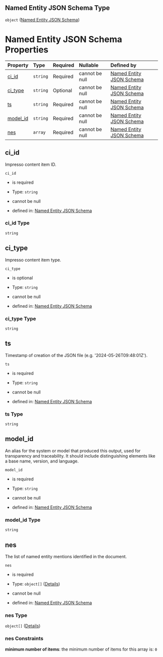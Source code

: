## Named Entity JSON Schema Type

`object` ([Named Entity JSON Schema](entities.md))

# Named Entity JSON Schema Properties

| Property               | Type     | Required | Nullable       | Defined by                                                                                                                                               |
| :--------------------- | :------- | :------- | :------------- | :------------------------------------------------------------------------------------------------------------------------------------------------------- |
| [ci\_id](#ci_id)       | `string` | Required | cannot be null | [Named Entity JSON Schema](entities-properties-ci_id.md "https://impresso.github.io/impresso-schemas/json/entities.schema.json#/properties/ci_id")       |
| [ci\_type](#ci_type)   | `string` | Optional | cannot be null | [Named Entity JSON Schema](entities-properties-ci_type.md "https://impresso.github.io/impresso-schemas/json/entities.schema.json#/properties/ci_type")   |
| [ts](#ts)              | `string` | Required | cannot be null | [Named Entity JSON Schema](entities-properties-ts.md "https://impresso.github.io/impresso-schemas/json/entities.schema.json#/properties/ts")             |
| [model\_id](#model_id) | `string` | Required | cannot be null | [Named Entity JSON Schema](entities-properties-model_id.md "https://impresso.github.io/impresso-schemas/json/entities.schema.json#/properties/model_id") |
| [nes](#nes)            | `array`  | Required | cannot be null | [Named Entity JSON Schema](entities-properties-nes.md "https://impresso.github.io/impresso-schemas/json/entities.schema.json#/properties/nes")           |

## ci\_id

Impresso content item ID.

`ci_id`

*   is required

*   Type: `string`

*   cannot be null

*   defined in: [Named Entity JSON Schema](entities-properties-ci_id.md "https://impresso.github.io/impresso-schemas/json/entities.schema.json#/properties/ci_id")

### ci\_id Type

`string`

## ci\_type

Impresso content item type.

`ci_type`

*   is optional

*   Type: `string`

*   cannot be null

*   defined in: [Named Entity JSON Schema](entities-properties-ci_type.md "https://impresso.github.io/impresso-schemas/json/entities.schema.json#/properties/ci_type")

### ci\_type Type

`string`

## ts

Timestamp of creation of the JSON file (e.g. '2024-05-26T09:48:01Z').

`ts`

*   is required

*   Type: `string`

*   cannot be null

*   defined in: [Named Entity JSON Schema](entities-properties-ts.md "https://impresso.github.io/impresso-schemas/json/entities.schema.json#/properties/ts")

### ts Type

`string`

## model\_id

An alias for the system or model that produced this output, used for transparency and traceability. It should include distinguishing elements like a base name, version, and language.

`model_id`

*   is required

*   Type: `string`

*   cannot be null

*   defined in: [Named Entity JSON Schema](entities-properties-model_id.md "https://impresso.github.io/impresso-schemas/json/entities.schema.json#/properties/model_id")

### model\_id Type

`string`

## nes

The list of named entity mentions identified in the document.

`nes`

*   is required

*   Type: `object[]` ([Details](entities-properties-nes-items.md))

*   cannot be null

*   defined in: [Named Entity JSON Schema](entities-properties-nes.md "https://impresso.github.io/impresso-schemas/json/entities.schema.json#/properties/nes")

### nes Type

`object[]` ([Details](entities-properties-nes-items.md))

### nes Constraints

**minimum number of items**: the minimum number of items for this array is: `0`
